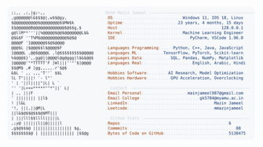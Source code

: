 <picture>
  <source srcset="https://raw.githubusercontent.com/mmazinjameel/mmazinjameel/main/dark_mode.svg?v=1742501459" media="(prefers-color-scheme: dark)">
  <img src="https://raw.githubusercontent.com/mmazinjameel/mmazinjameel/main/light_mode.svg?v=1742501459">
</picture>
